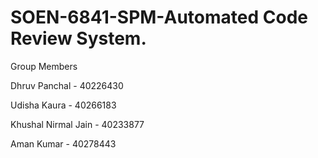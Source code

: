 # SOEN-6841-SPM-Automated Code Review System.

Group Members

Dhruv Panchal  - 40226430 

Udisha Kaura  - 40266183  

Khushal Nirmal Jain  - 40233877 

Aman Kumar  - 40278443 

